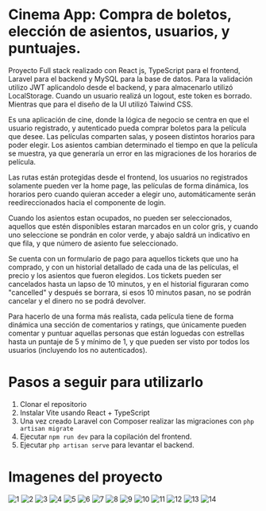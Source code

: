 # Cinema App: Compra de boletos, elección de asientos, usuarios, y puntuajes.

Proyecto Full stack realizado con React js, TypeScript para el frontend, Laravel para el backend y MySQL para la base de datos.
Para la validación utilizo JWT aplicandolo desde el backend, y para almacenarlo utilizó LocalStorage. Cuando un usuario realizá un logout, este token es borrado. 
Mientras que para el diseño de la UI utilizó Taiwind CSS.

Es una aplicación de cine, donde la lógica de negocio se centra en que el usuario registrado, y autenticado pueda comprar boletos para la película que desee.
Las películas comparten salas, y poseen distintos horarios para poder elegir. Los asientos cambian determinado el tiempo en que la película se muestra, ya que 
generaría un error en las migraciones de los horarios de película.

Las rutas están protegidas desde el frontend, los usuarios no registrados solamente pueden ver la home page, las películas de forma dinámica, los horarios pero 
cuando quieran acceder a elegir uno, automáticamente serán reedireccionados hacia el componente de login.

Cuando los asientos estan ocupados, no pueden ser seleccionados, aquellos que estén disponibles estaran marcados en un color gris, y cuando uno seleccione se
pondrán en color verde, y abajo saldrá un indicativo en que fila, y que número de asiento fue seleccionado. 

Se cuenta con un formulario de pago para aquellos tickets que uno ha comprado, y con un historial detallado de cada una de las películas, el precio y los
asientos que fueron elegidos. Los tickets pueden ser cancelados hasta un lapso de 10 minutos, y en el historial figuraran como "cancelled" y después se borrara,
si esos 10 minutos pasan, no se podrán cancelar y el dinero no se podrá devolver.

Para hacerlo de una forma más realista, cada película tiene de forma dinámica una sección de comentarios y ratings, que únicamente pueden comentar y puntuar aquellas
personas que están loguedas con estrellas hasta un puntaje de 5 y mínimo de 1, y que pueden ser visto por todos los usuarios (incluyendo los no autenticados).
 
# Pasos a seguir para utilizarlo

1. Clonar el repositorio
2. Instalar Vite usando React + TypeScript
3. Una vez creado Laravel con Composer realizar las migraciones con `php artisan migrate`
4. Ejecutar `npm run dev` para la copilación del frontend.
5. Ejecutar `php artisan serve` para levantar el backend. 

# Imagenes del proyecto

![1](https://imgur.com/lRvIh6W.jpeg)
![2](https://imgur.com/rao4B8b.jpeg)
![3](https://imgur.com/QExlNbr.jpeg)
![4](https://imgur.com/ooBOLzR.jpeg)
![5](https://imgur.com/YtXkat5.jpeg)
![6](https://imgur.com/sEaC8a0.jpeg)
![7](https://imgur.com/Xg7t0Gj.jpeg)
![8](https://imgur.com/Uf3mRos.jpeg)
![9](https://imgur.com/khwqTo3.jpeg)
![10](https://imgur.com/tha3vxk.jpeg)
![11](https://imgur.com/cfYqziP.jpeg)
![12](https://imgur.com/t4mx33g.jpeg)
![13](https://imgur.com/nj4XoRY.jpeg)
![14](https://imgur.com/CS11CW8.jpeg)



